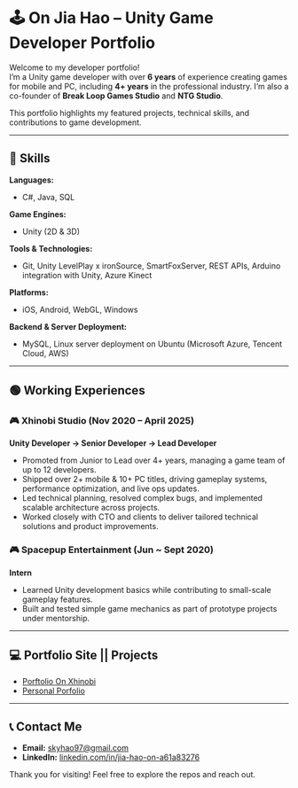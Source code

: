 # 🕹️ On Jia Hao – Unity Game Developer Portfolio

Welcome to my developer portfolio!  
I’m a Unity game developer with over **6 years** of experience creating games for mobile and PC, including **4+ years** in the professional industry. I’m also a co-founder of **Break Loop Games Studio** and **NTG Studio**.

This portfolio highlights my featured projects, technical skills, and contributions to game development.

---

## 🔧 Skills
**Languages:**  
- C#, Java, SQL

**Game Engines:**  
- Unity (2D & 3D)

**Tools & Technologies:**  
- Git, Unity LevelPlay x ironSource, SmartFoxServer, REST APIs, Arduino integration with Unity, Azure Kinect

**Platforms:**  
- iOS, Android, WebGL, Windows

**Backend & Server Deployment:**  
- MySQL, Linux server deployment on Ubuntu (Microsoft Azure, Tencent Cloud, AWS)
---

## 🟢 Working Experiences

### 🎮 Xhinobi Studio (Nov 2020 – April 2025)
**Unity Developer → Senior Developer → Lead Developer**
- Promoted from Junior to Lead over 4+ years, managing a game team of up to 12 developers.
- Shipped over 2+ mobile & 10+ PC titles, driving gameplay systems, performance optimization, and live ops updates.
- Led technical planning, resolved complex bugs, and implemented scalable architecture across projects.
- Worked closely with CTO and clients to deliver tailored technical solutions and product improvements.

### 🎮 Spacepup Entertainment (Jun ~ Sept 2020)
**Intern**
- Learned Unity development basics while contributing to small-scale gameplay features.  
- Built and tested simple game mechanics as part of prototype projects under mentorship.
  
---

## 💻 Portfolio Site || Projects
- [Porftolio On Xhinobi](https://github.com/Linkz97/Portfolio_xhinobi/tree/main)
- [Personal Porfolio](https://github.com/Linkz97/Portfolio_personal/tree/main)

---

## 📞 Contact Me
- **Email:** [skyhao97@gmail.com](mailto:skyhao97@gmail.com)  
- **LinkedIn:** [linkedin.com/in/jia-hao-on-a61a83276](https://www.linkedin.com/in/jia-hao-on-a61a83276)  

Thank you for visiting! Feel free to explore the repos and reach out.
